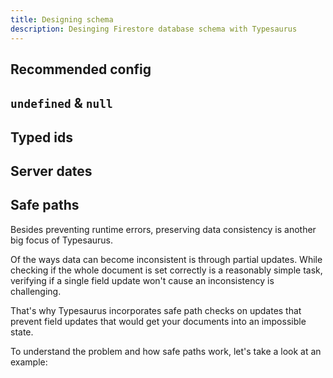 ```yaml
---
title: Designing schema
description: Desinging Firestore database schema with Typesaurus
---
```


## Recommended config

## `undefined` & `null`

## Typed ids

## Server dates

## Safe paths

Besides preventing runtime errors, preserving data consistency is another big focus of Typesaurus.

Of the ways data can become inconsistent is through partial updates. While checking if the whole document is set correctly is a reasonably simple task, verifying if a single field update won't cause an inconsistency is challenging.

That's why Typesaurus incorporates safe path checks on updates that prevent field updates that would get your documents into an impossible state.

To understand the problem and how safe paths work, let's take a look at an example:
